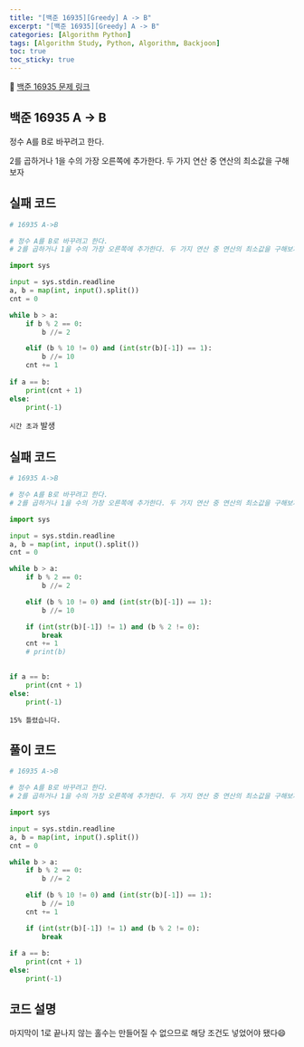 ```yaml
---
title: "[백준 16935][Greedy] A -> B"
excerpt: "[백준 16935][Greedy] A -> B"
categories: [Algorithm Python]
tags: [Algorithm Study, Python, Algorithm, Backjoon]
toc: true
toc_sticky: true
---
```


📌 [백준 16935 문제 링크](https://www.acmicpc.net/problem/16935) <br>

## 백준 16935 A -> B

정수 A를 B로 바꾸려고 한다. 

2를 곱하거나 1을 수의 가장 오른쪽에 추가한다. 두 가지 연산 중 연산의 최소값을 구해보자

## 실패 코드

```python
# 16935 A->B

# 정수 A를 B로 바꾸려고 한다. 
# 2를 곱하거나 1을 수의 가장 오른쪽에 추가한다. 두 가지 연산 중 연산의 최소값을 구해보자

import sys

input = sys.stdin.readline
a, b = map(int, input().split())
cnt = 0

while b > a:
    if b % 2 == 0:
        b //= 2

    elif (b % 10 != 0) and (int(str(b)[-1]) == 1):
        b //= 10
    cnt += 1
    
if a == b:
    print(cnt + 1)
else:
    print(-1)
```

`시간 초과` 발생

## 실패 코드

```python
# 16935 A->B

# 정수 A를 B로 바꾸려고 한다. 
# 2를 곱하거나 1을 수의 가장 오른쪽에 추가한다. 두 가지 연산 중 연산의 최소값을 구해보자

import sys

input = sys.stdin.readline
a, b = map(int, input().split())
cnt = 0

while b > a:
    if b % 2 == 0:
        b //= 2

    elif (b % 10 != 0) and (int(str(b)[-1]) == 1):
        b //= 10

    if (int(str(b)[-1]) != 1) and (b % 2 != 0):
        break
    cnt += 1
    # print(b)

    
if a == b:
    print(cnt + 1)
else:
    print(-1)
```

`15% 틀렸습니다.`

## 풀이 코드

```python
# 16935 A->B

# 정수 A를 B로 바꾸려고 한다. 
# 2를 곱하거나 1을 수의 가장 오른쪽에 추가한다. 두 가지 연산 중 연산의 최소값을 구해보자

import sys

input = sys.stdin.readline
a, b = map(int, input().split())
cnt = 0

while b > a:
    if b % 2 == 0:
        b //= 2

    elif (b % 10 != 0) and (int(str(b)[-1]) == 1):
        b //= 10
    cnt += 1

    if (int(str(b)[-1]) != 1) and (b % 2 != 0):
        break
    
if a == b:
    print(cnt + 1)
else:
    print(-1)
```

## 코드 설명

마지막이 1로 끝나지 않는 홀수는 만들어질 수 없으므로 해당 조건도 넣었어야 됐다😄